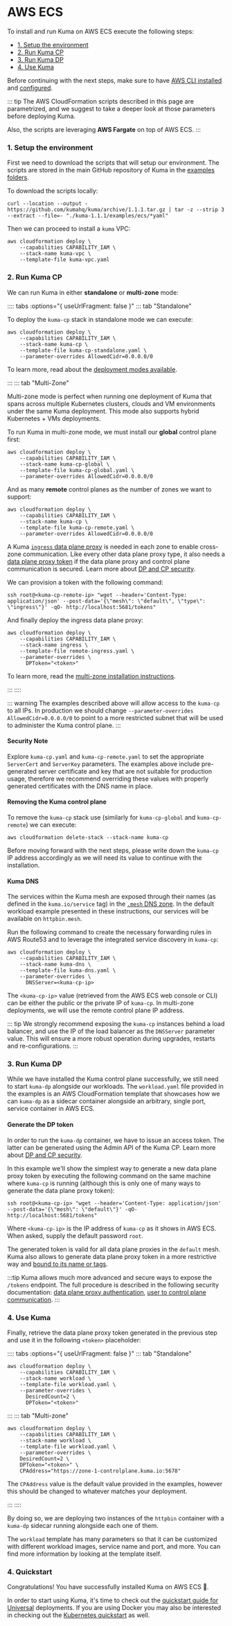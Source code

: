# AWS ECS

To install and run Kuma on AWS ECS execute the following steps:

* [1. Setup the environment](#_1-setup-the-environment)
* [2. Run Kuma CP](#_2-run-kuma-cp)
* [3. Run Kuma DP](#_3-run-kuma-dp)
* [4. Use Kuma](#_4-use-kuma)

Before continuing with the next steps, make sure to have [AWS CLI installed](https://docs.aws.amazon.com/cli/latest/userguide/install-cliv2.html) and [configured](https://docs.aws.amazon.com/cli/latest/userguide/cli-configure-quickstart.html).

::: tip
The AWS CloudFormation scripts described in this page are parametrized, and we suggest to take a deeper look at those parameters before deploying Kuma.

Also, the scripts are leveraging **AWS Fargate** on top of AWS ECS.
:::

### 1. Setup the environment

First we need to download the scripts that will setup our environment. The scripts are stored in the main GitHub repository of Kuma in the [examples folders](https://github.com/kumahq/kuma/tree/1.1.1/examples/ecs).

To download the scripts locally:

```shell
curl --location --output - https://github.com/kumahq/kuma/archive/1.1.1.tar.gz | tar -z --strip 3 --extract --file=- "./kuma-1.1.1/examples/ecs/*yaml"
```

Then we can proceed to install a `kuma` VPC:

```shell
aws cloudformation deploy \
    --capabilities CAPABILITY_IAM \
    --stack-name kuma-vpc \
    --template-file kuma-vpc.yaml
```

### 2. Run Kuma CP

We can run Kuma in either **standalone** or **multi-zone** mode:

:::: tabs :options="{ useUrlFragment: false }"
::: tab "Standalone"

To deploy the `kuma-cp` stack in standalone mode we can execute:

```shell
aws cloudformation deploy \
    --capabilities CAPABILITY_IAM \
    --stack-name kuma-cp \
    --template-file kuma-cp-standalone.yaml \
    --parameter-overrides AllowedCidr=0.0.0.0/0
```

To learn more, read about the [deployment modes available](/docs/1.1.1/documentation/deployments/).

:::
::: tab "Multi-Zone"

Multi-zone mode is perfect when running one deployment of Kuma that spans across multiple Kubernetes clusters, clouds and VM environments under the same Kuma deployment. This mode also supports hybrid Kubernetes + VMs deployments.

To run Kuma in multi-zone mode, we must install our **global** control plane first:

```shell
aws cloudformation deploy \
    --capabilities CAPABILITY_IAM \
    --stack-name kuma-cp-global \
    --template-file kuma-cp-global.yaml \
    --parameter-overrides AllowedCidr=0.0.0.0/0
```

And as many **remote** control planes as the number of zones we want to support:

```shell
aws cloudformation deploy \
    --capabilities CAPABILITY_IAM \
    --stack-name kuma-cp \
    --template-file kuma-cp-remote.yaml \
    --parameter-overrides AllowedCidr=0.0.0.0/0
```

A Kuma [`ingress` data plane proxy](/docs/1.1.1/documentation/dps-and-data-model/#ingress) is needed in each zone to enable cross-zone communication. Like every other data plane proxy type, it also needs a [data plane proxy token](/docs/1.1.1/installation/ecs/#generate-the-dp-token) if the data plane proxy and control plane communication is secured. Learn more about [DP and CP security](/docs/1.1.1/documentation/security/#data-plane-proxy-to-control-plane-communication).

We can provision a token with the following command:

```shell
ssh root@<kuma-cp-remote-ip> "wget --header='Content-Type: application/json' --post-data='{\"mesh\": \"default\", \"type\": \"ingress\"}' -qO- http://localhost:5681/tokens"
```

And finally deploy the ingress data plane proxy:

```shell
aws cloudformation deploy \
    --capabilities CAPABILITY_IAM \
    --stack-name ingress \
    --template-file remote-ingress.yaml \
    --parameter-overrides \
      DPToken="<token>"
``````

To learn more, read the [multi-zone installation instructions](/docs/1.1.1/documentation/deployments/).

:::
::::

::: warning
The examples described above will allow access to the `kuma-cp` to all IPs. In production we should change `--parameter-overrides AllowedCidr=0.0.0.0/0` to point to a more restricted subnet that will be used to administer the Kuma control plane.
:::

#### Security Note

Explore `kuma-cp.yaml` and `kuma-cp-remote.yaml` to set the appropriate `ServerCert` and `ServerKey` parameters. The examples above include pre-generated server certificate and key that are not suitable for production usage, therefore we recommend overriding these values with properly generated certificates with the DNS name in place.

#### Removing the Kuma control plane

To remove the `kuma-cp` stack use (similarly for `kuma-cp-global` and `kuma-cp-remote`) we can execute:

```shell
aws cloudformation delete-stack --stack-name kuma-cp
```

Before moving forward with the next steps, please write down the `kuma-cp` IP address accordingly as we will need its value to continue with the installation.

#### Kuma DNS

The services within the Kuma mesh are exposed through their names (as defined in the `kuma.io/service` tag) in the [`.mesh` DNS zone](/docs/1.1.1/documentation/networking/#kuma-dns). In the default workload example presented in these instructions, our services will be available on `httpbin.mesh`. 

Run the following command to create the necessary forwarding rules in AWS Route53 and to leverage the integrated service discovery in `kuma-cp`:

```shell
aws cloudformation deploy \
    --capabilities CAPABILITY_IAM \
    --stack-name kuma-dns \
    --template-file kuma-dns.yaml \
    --parameter-overrides \
      DNSServer=<kuma-cp-ip>
```

The `<kuma-cp-ip>` value (retrieved from the AWS ECS web console or CLI) can be either the public or the private IP of `kuma-cp`. In multi-zone deployments, we will use the remote control plane IP address.

::: tip
We strongly recommend exposing the `kuma-cp` instances behind a load balancer, and use the IP of the load balancer as the `DNSServer` parameter value. This will ensure a more robust operation during upgrades, restarts and re-configurations.
:::

### 3. Run Kuma DP

While we have installed the Kuma control plane successfully, we still need to start `kuma-dp` alongside our workloads. The `workload.yaml` file provided in the examples is an AWS CloudFormation template that showcases how we can `kuma-dp` as a sidecar container alongside an arbitrary, single port, service container in AWS ECS.

#### Generate the DP token

In order to run the `kuma-dp` container, we have to issue an access token. The latter can be generated using the Admin API of the Kuma CP. Learn more about [DP and CP security](/docs/1.1.1/documentation/security/#data-plane-proxy-to-control-plane-communication).

In this example we'll show the simplest way to generate a new data plane proxy token by executing the following command on the same machine where `kuma-cp` is running (although this is only one of many ways to generate the data plane proxy token):

```shell
ssh root@<kuma-cp-ip> "wget --header='Content-Type: application/json' --post-data='{\"mesh\": \"default\"}' -qO- http://localhost:5681/tokens"
```

Where `<kuma-cp-ip>` is the IP address of `kuma-cp` as it shows in AWS ECS. When asked, supply the default password `root`.

The generated token is valid for all data plane proxies in the `default` mesh. Kuma also allows to generate data plane proxy token in a more restrictive way and [bound to its name or tags](https://kuma.io/docs/1.1.1/documentation/security/#data-plane-proxy-authentication).

:::tip
Kuma allows much more advanced and secure ways to expose the `/tokens` endpoint. The full procedure is described in the following security documentation: [data plane proxy authentication](https://kuma.io/docs/1.1.1/documentation/security/#data-plane-proxy-to-control-plane-communication), [user to control plane communication](https://kuma.io/docs/1.1.1/documentation/security/#user-to-control-plane-communication).
:::

### 4. Use Kuma

Finally, retrieve the data plane proxy token generated in the previous step and use it in the following `<token>` placeholder:

:::: tabs :options="{ useUrlFragment: false }"
::: tab "Standalone"

```shell
aws cloudformation deploy \
    --capabilities CAPABILITY_IAM \
    --stack-name workload \
    --template-file workload.yaml \
    --parameter-overrides \
      DesiredCount=2 \
      DPToken="<token>"
```

:::
::: tab "Multi-zone"

```shell
aws cloudformation deploy \
    --capabilities CAPABILITY_IAM \
    --stack-name workload \
    --template-file workload.yaml \
    --parameter-overrides \
    DesiredCount=2 \
    DPToken="<token>" \
    CPAddress="https://zone-1-controlplane.kuma.io:5678"
```

The `CPAddress` value is the default value provided in the examples, however this should be changed to whatever matches your deployment.

:::
::::

By doing so, we are deploying two instances of the `httpbin` container with a `kuma-dp` sidecar running alongside each one of them.

The `workload` template has many parameters so that it can be customized with different workload images, service name and port, and more. You can find more information by looking at the template itself.

### 4. Quickstart

Congratulations! You have successfully installed Kuma on AWS ECS 🚀. 

In order to start using Kuma, it's time to check out the [quickstart guide for Universal](/docs/1.1.1/quickstart/universal/) deployments. If you are using Docker you may also be interested in checking out the [Kubernetes quickstart](/docs/1.1.1/quickstart/kubernetes/) as well.
